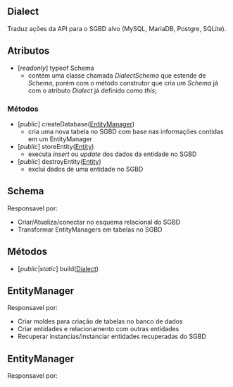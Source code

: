 ## Dialect

Traduz ações da API para o SGBD alvo (MySQL, MariaDB, Postgre, SQLite).

## Atributos

- [_readonly_] typeof Schema
  - contém uma classe chamada _DialectSchema_ que estende de _Schema_, porém com o método construtor que cria um _Schema_ já com o atributo _Dialect_ já definido como _this_;  

### Métodos

- [_public_] createDatabase([EntityManager](#entitymanager))
  - cria uma nova tabela no SGBD com base nas informações contidas em um EntityManager
- [_public_] storeEntity([Entity](#entity))
  - executa _insert_ ou _update_ dos dados da entidade no SGBD
- [_public_] destroyEntity([Entity](#entity))
  - exclui dados de uma entidade no SGBD

## Schema

Responsavel por:
- Criar/Atualiza/conectar no esquema relacional do SGBD
- Transformar EntityManagers em tabelas no SGBD

## Métodos

- [_public_|_static_] build([Dialect](#dialect))

## EntityManager

Responsavel por:
- Criar moldes para criação de tabelas no banco de dados
- Criar entidades e relacionamento com outras entidades
- Recuperar instancias/instanciar entidades recuperadas do SGBD

## EntityManager

Responsavel por:
